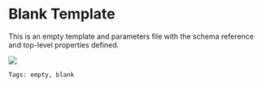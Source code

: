 # Blank Template

This is an empty template and parameters file with the schema reference and top-level properties defined.

<a href="https://portal.azure.com/#create/Microsoft.Template/uri/https%3A%2F%2Fraw.githubusercontent.com%2Fevgenyxff%2Ftemplate%2Fmaster%2Fazuredeploy.json" target="_blank">
<img src="https://azurecomcdn.azureedge.net/mediahandler/acomblog/media/Default/blog/deploybutton.png"/>
</a>

`Tags: empty, blank`
